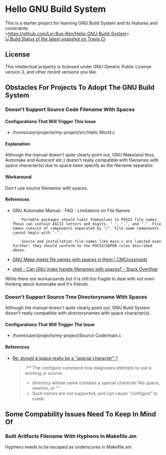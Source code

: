 # Hello GNU Build System
This is a starter project for learning GNU Build System and its features and constraints.  
&lt;<https://github.com/Lin-Buo-Ren/Hello-GNU-Build-System>&gt;  
[![Build Status of the latest snapshot on Travis CI](https://travis-ci.org/Lin-Buo-Ren/Hello-GNU-Build-System.svg?branch=master)](https://travis-ci.org/Lin-Buo-Ren/Hello-GNU-Build-System)

## License
This intellectual property is licensed under GNU Generic Public License version 3, and other recent versions you like.

## Obstacles For Projects To Adopt The GNU Build System
### Doesn't Support Source Code Filename With Spaces
#### Configurations That Will Trigger This Issue
* /home/user/projects/my-project/src/Hello World.c

#### Explanation
Although the manual doesn't quite clearly point out, GNU Make(and thus, Automake and Autoconf etc.) doesn't really compatible with filenames with space character(s) due to space been specify as the filename separator.

#### Workaround
Don't use source filenames with spaces.

#### References
* GNU Automake Manual - FAQ - Limitations on File Names  
	```
		Portable packages should limit themselves to POSIX file names. These can contain ASCII letters and digits, ‘_’, ‘.’, and ‘-’. File names consist of components separated by ‘/’. File name components cannot begin with ‘-’.
	```

	```
		Source and installation file names like main.c are limited even further: they should conform to the POSIX/XOPEN rules described above.
	```

* [GNU Make meets file names with spaces in them | CMCrossroads](https://www.cmcrossroads.com/article/gnu-make-meets-file-names-spaces-them)
* [shell - Can GNU make handle filenames with spaces? - Stack Overflow](https://stackoverflow.com/questions/9838384/can-gnu-make-handle-filenames-with-spaces#9838604)

While there *are* workarounds but it is still too fragile to deal with not even thinking about Automake and it's friends.

### Doesn't Support Source Tree Directoryname With Spaces
Although the manual doesn't quite clearly point out, GNU Build System doesn't really compatible with directorynames with space character(s).

#### Configurations That Will Trigger The Issue
* /home/user/projects/my-project/Source Code/main.c

#### References
* [Re: should a space really be a "special character" ?](https://lists.gnu.org/archive/html/autoconf/2005-07/msg00014.html)

	> -** The configure command now diagnoses attempts to use a working or source
	> -  directory whose name contains a special character like space, newline, or "\".
	> -  Such names are not supported, and can cause "configure" to crash.

## Some Compability Issues Need To Keep In Mind Of
### Built Aritfacts Filename With Hyphens In Makefile.am
Hyphens needs to be escaped as underscores in Makefile.am